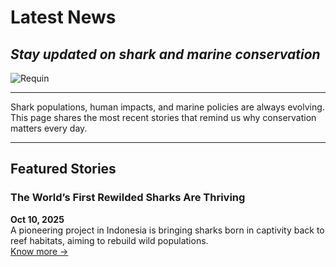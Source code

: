 # Latest News
## *Stay updated on shark and marine conservation*

![Requin](https://github.com/user-attachments/assets/1da6f5a5-2547-4b2d-9364-660c7aafa13d)

----

Shark populations, human impacts, and marine policies are always evolving. This page shares the most recent stories that remind us why conservation matters every day.

---

## Featured Stories

<div align=left>
  
### The World’s First Rewilded Sharks Are Thriving 
</div>

**Oct 10, 2025**  
A pioneering project in Indonesia is bringing sharks born in captivity back to reef habitats, aiming to rebuild wild populations.  
[Know more →](https://reasonstobecheerful.world/worlds-first-rewilded-sharks-thrive-reshark/)
